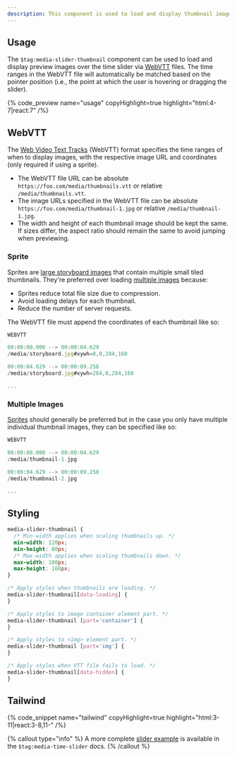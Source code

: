 ```yaml
---
description: This component is used to load and display thumbnail images over the time slider.
---
```


## Usage

The `$tag:media-slider-thumbnail` component can be used to load and display preview images over
the time slider via [WebVTT](#webvtt) files. The time ranges in the WebVTT file will
automatically be matched based on the pointer position (i.e., the point at which the user is
hovering or dragging the slider).

{% code_preview name="usage" copyHighlight=true highlight="html:4-7|react:7" /%}

## WebVTT

The [Web Video Text Tracks](https://developer.mozilla.org/en-US/docs/Web/API/WebVTT_API) (WebVTT)
format specifies the time ranges of when to display images, with the respective image URL
and coordinates (only required if using a sprite).

- The WebVTT file URL can be absolute `https://foo.com/media/thumbnails.vtt` or relative `/media/thumbnails.vtt`.
- The image URLs specified in the WebVTT file can be absolute
  `https://foo.com/media/thumbnail-1.jpg` or relative `/media/thumbnail-1.jpg`.
- The width and height of each thumbnail image should be kept the same. If sizes differ, the aspect
  ratio should remain the same to avoid jumping when previewing.

### Sprite

Sprites are [large storyboard images](https://media-files.vidstack.io/storyboard.jpg) that contain
multiple small tiled thumbnails. They're preferred over loading [multiple images](#multiple-images)
because:

- Sprites reduce total file size due to compression.
- Avoid loading delays for each thumbnail.
- Reduce the number of server requests.

The WebVTT file must append the coordinates of each thumbnail like so:

```js
WEBVTT

00:00:00.000 --> 00:00:04.629
/media/storyboard.jpg#xywh=0,0,284,160

00:00:04.629 --> 00:00:09.258
/media/storyboard.jpg#xywh=284,0,284,160

...
```

### Multiple Images

[Sprites](#sprite) should generally be preferred but in the case you only have multiple individual
thumbnail images, they can be specified like so:

```js
WEBVTT

00:00:00.000 --> 00:00:04.629
/media/thumbnail-1.jpg

00:00:04.629 --> 00:00:09.258
/media/thumbnail-2.jpg

...
```

## Styling

```css
media-slider-thumbnail {
  /* Min-width applies when scaling thumbnails up. */
  min-width: 120px;
  min-height: 80px;
  /* Max-width applies when scaling thumbnails down. */
  max-width: 180px;
  max-height: 160px;
}

/* Apply styles when thumbnails are loading. */
media-slider-thumbnail[data-loading] {
}

/* Apply styles to image container element part. */
media-slider-thumbnail [part='container'] {
}

/* Apply styles to <img> element part. */
media-slider-thumbnail [part='img'] {
}

/* Apply styles when VTT file fails to load. */
media-slider-thumbnail[data-hidden] {
}
```

## Tailwind

{% code_snippet name="tailwind" copyHighlight=true highlight="html:3-11|react:3-8,11-" /%}

{% callout type="info" %}
A more complete [slider example](/docs/react/player/components/sliders/time-slider#tailwind) is
available in the `$tag:media-time-slider` docs.
{% /callout %}
